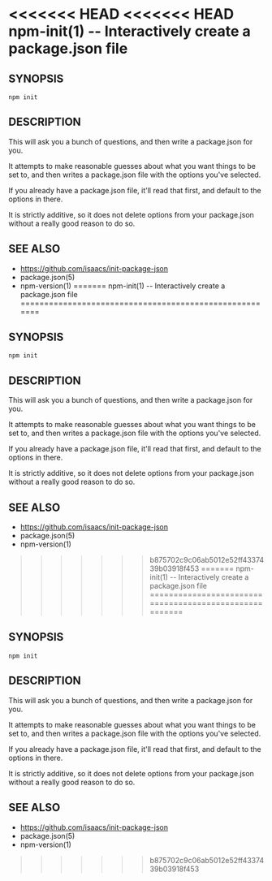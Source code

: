 <<<<<<< HEAD
<<<<<<< HEAD
npm-init(1) -- Interactively create a package.json file
=======================================================

## SYNOPSIS

    npm init

## DESCRIPTION

This will ask you a bunch of questions, and then write a package.json for you.

It attempts to make reasonable guesses about what you want things to be set to,
and then writes a package.json file with the options you've selected.

If you already have a package.json file, it'll read that first, and default to
the options in there.

It is strictly additive, so it does not delete options from your package.json
without a really good reason to do so.

## SEE ALSO

* <https://github.com/isaacs/init-package-json>
* package.json(5)
* npm-version(1)
=======
npm-init(1) -- Interactively create a package.json file
=======================================================

## SYNOPSIS

    npm init

## DESCRIPTION

This will ask you a bunch of questions, and then write a package.json for you.

It attempts to make reasonable guesses about what you want things to be set to,
and then writes a package.json file with the options you've selected.

If you already have a package.json file, it'll read that first, and default to
the options in there.

It is strictly additive, so it does not delete options from your package.json
without a really good reason to do so.

## SEE ALSO

* <https://github.com/isaacs/init-package-json>
* package.json(5)
* npm-version(1)
>>>>>>> b875702c9c06ab5012e52ff4337439b03918f453
=======
npm-init(1) -- Interactively create a package.json file
=======================================================

## SYNOPSIS

    npm init

## DESCRIPTION

This will ask you a bunch of questions, and then write a package.json for you.

It attempts to make reasonable guesses about what you want things to be set to,
and then writes a package.json file with the options you've selected.

If you already have a package.json file, it'll read that first, and default to
the options in there.

It is strictly additive, so it does not delete options from your package.json
without a really good reason to do so.

## SEE ALSO

* <https://github.com/isaacs/init-package-json>
* package.json(5)
* npm-version(1)
>>>>>>> b875702c9c06ab5012e52ff4337439b03918f453

